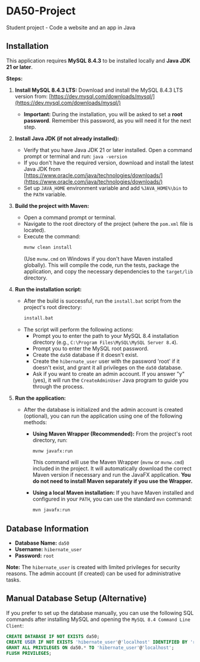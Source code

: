 # DA50-Project

Student project - Code a website and an app in Java

## Installation

This application requires **MySQL 8.4.3** to be installed locally and **Java JDK 21 or later**.

**Steps:**

1.  **Install MySQL 8.4.3 LTS:** Download and install the MySQL 8.4.3 LTS version from: [https://dev.mysql.com/downloads/mysql/](https://dev.mysql.com/downloads/mysql/)
    *   **Important:** During the installation, you will be asked to set a **root password**. Remember this password, as you will need it for the next step.

2.  **Install Java JDK (if not already installed):**
    *   Verify that you have Java JDK 21 or later installed. Open a command prompt or terminal and run: `java -version`
    *   If you don't have the required version, download and install the latest Java JDK from [https://www.oracle.com/java/technologies/downloads/](https://www.oracle.com/java/technologies/downloads/)
    *   Set up `JAVA_HOME` environment variable and add `%JAVA_HOME%\bin` to the `PATH` variable.

3.  **Build the project with Maven:**
    *   Open a command prompt or terminal.
    *   Navigate to the root directory of the project (where the `pom.xml` file is located).
    *   Execute the command:
        ```bash
        mvnw clean install
        ```
        (Use `mvnw.cmd` on Windows if you don't have Maven installed globally).
        This will compile the code, run the tests, package the application, and copy the necessary dependencies to the `target/lib` directory.

4.  **Run the installation script:**
    *   After the build is successful, run the `install.bat` script from the project's root directory:
        ```bash
        install.bat
        ```
    *   The script will perform the following actions:
        *   Prompt you to enter the path to your MySQL 8.4 installation directory (e.g., `C:\Program Files\MySQL\MySQL Server 8.4`).
        *   Prompt you to enter the MySQL root password.
        *   Create the `da50` database if it doesn't exist.
        *   Create the `hibernate_user` user with the password 'root' if it doesn't exist, and grant it all privileges on the `da50` database.
        *   Ask if you want to create an admin account. If you answer "y" (yes), it will run the `CreateAdminUser` Java program to guide you through the process.

5.  **Run the application:**
    *   After the database is initialized and the admin account is created (optional), you can run the application using one of the following methods:
        *   **Using Maven Wrapper (Recommended):** From the project's root directory, run:

            ```bash
            mvnw javafx:run
            ```

            This command will use the Maven Wrapper (`mvnw` or `mvnw.cmd`) included in the project. It will automatically download the correct Maven version if necessary and run the JavaFX application.
            **You do not need to install Maven separately if you use the Wrapper.**

        *   **Using a local Maven installation:** If you have Maven installed and configured in your `PATH`, you can use the standard `mvn` command:

            ```bash
            mvn javafx:run
            ```

## Database Information

*   **Database Name:** `da50`
*   **Username:** `hibernate_user`
*   **Password:** `root`

**Note:** The `hibernate_user` is created with limited privileges for security reasons. The admin account (if created) can be used for administrative tasks.

## Manual Database Setup (Alternative)

If you prefer to set up the database manually, you can use the following SQL commands after installing MySQL and opening the `MySQL 8.4 Command Line Client`:

```sql
CREATE DATABASE IF NOT EXISTS da50;
CREATE USER IF NOT EXISTS 'hibernate_user'@'localhost' IDENTIFIED BY 'root';
GRANT ALL PRIVILEGES ON da50.* TO 'hibernate_user'@'localhost';
FLUSH PRIVILEGES;